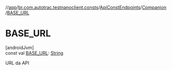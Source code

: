 //[app](../../../../index.md)/[br.com.autotrac.testnanoclient.consts](../../index.md)/[ApiConstEndpoints](../index.md)/[Companion](index.md)/[BASE_URL](-b-a-s-e_-u-r-l.md)

# BASE_URL

[androidJvm]\
const val [BASE_URL](-b-a-s-e_-u-r-l.md): [String](https://kotlinlang.org/api/latest/jvm/stdlib/kotlin/-string/index.html)

URL da API
